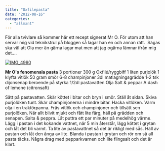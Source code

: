 ```yaml
---
title: "Oxfilepasta"
date: "2012-08-16"
categories: 
  - "allmant"
---
```


För alla tvivlare så kommer här ett recept signerat Mr O. För utom att han servar mig vid teknikstrul på bloggen så lagar han en och annan rätt.  Sägas ska väl att Ola mer än gärna lagar mat men att jag ogärna lämnar ifrån mig det....

[![](/static/img/IMG_4990-1024x682.jpg "IMG_4990")](http://import.local/wp-content/uploads/2012/06/IMG_4990.jpg)

**Mr O's fenomenala pasta** 3 portioner 300 g Oxfilé/ryggbiff 1 liten purjolök 1 klyfta vitlök 50 gram smör 6-8 champinjoner 3dl matlagningsgrädde 1-2 tsk dijonsenap beroende på styrka 1/2dl pastavatten Olja Salt & peppar A dash of lemone (citronsaft)

Sätt på pastavatten. Skär köttet i bitar och bryn i smör. Ställ åt sidan. Skiva purjolöken tunt. Skär champinjonerna i mindre bitar. Hacka vitlöken. Värm olja i en traktörpanna. Fräs vitlök och champinjoner och tillsätt sen purjolöken. När allt blivit mjukt och fått lite färg, häll på grädden och senapen. Salta & peppra. Låt puttra ett par minuter på medelhög värme. Lägg i pastan i det kokande vattnet, när 5 min återstår, lägg köttet i grytan och låt det bli varmt. Ta lite av pastavattnet så det är rikligt med sås. Häll av pastan och låt den ånga av lite. Blanda i pastan i grytan och rör om så all pasta täcks. Några drag med pepparkvarnen och lite flingsalt och det är klart.
